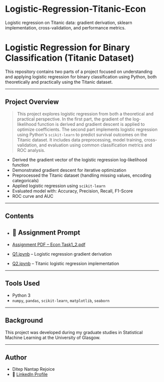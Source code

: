 # Logistic-Regression-Titanic-Econ
Logistic regression on Titanic data: gradient derivation, sklearn implementation, cross-validation, and performance metrics.
# Logistic Regression for Binary Classification (Titanic Dataset)

This repository contains two parts of a project focused on understanding and applying logistic regression for binary classification using Python, both theoretically and practically using the Titanic dataset.

---

## Project Overview

> This project explores logistic regression from both a theoretical and practical perspective. In the first part, the gradient of the log-likelihood function is derived and gradient descent is applied to optimize coefficients. The second part implements logistic regression using Python's `scikit-learn` to predict survival outcomes on the Titanic dataset. It includes data preprocessing, model training, cross-validation, and evaluation using common classification metrics and ROC analysis.

- Derived the gradient vector of the logistic regression log-likelihood function
- Demonstrated gradient descent for iterative optimization
- Preprocessed the Titanic dataset (handling missing values, encoding categoricals)
- Applied logistic regression using `scikit-learn`
- Evaluated model with:
  Accuracy, Precision, Recall, F1-Score
- ROC curve and AUC

---

## Contents

- ## 📄 Assignment Prompt

- [Assignment PDF – Econ Task1_2.pdf](./ECON%20Task1_2.pdf)
- [Q1.ipynb](./Q1.ipynb) – Logistic regression gradient derivation
- [Q2.ipynb](./Q2.ipynb) – Titanic logistic regression implementation

---

## Tools Used
- Python 3
- `numpy`, `pandas`, `scikit-learn`, `matplotlib`, `seaborn`

---

## Background
This project was developed during my graduate studies in Statistical Machine Learning at the University of Glasgow.

---

## Author
- Ditep Nantap Rejoice  
- 🔗 [LinkedIn Profile](https://www.linkedin.com/in/nantap-ditep-00490b231)
